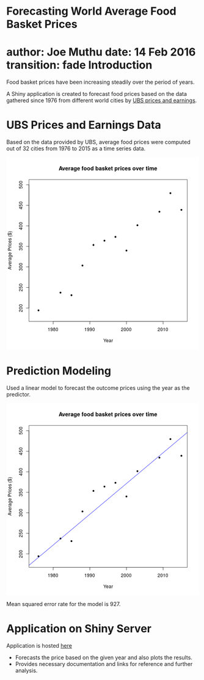 Forecasting World Average Food Basket Prices 
========================================================
author: Joe Muthu
date: 14 Feb 2016
transition: fade
Introduction
========================================================

Food basket prices have been increasing steadily over the period of years. 

A Shiny application is created to forecast food prices based on the data gathered since 1976 from different world cities
by [UBS prices and earnings](https://www.ubs.com/microsites/prices-earnings/open-data.html). 


UBS Prices and Earnings Data
========================================================
Based on the data provided by UBS, average food prices were computed out of 32 cities from 1976 to 2015 as a time series data.

<img src="index-figure/unnamed-chunk-1-1.png" title="plot of chunk unnamed-chunk-1" alt="plot of chunk unnamed-chunk-1" style="display: block; margin: auto;" />

Prediction Modeling 
========================================================
Used a linear model to forecast the outcome prices using the year as the predictor. 

<img src="index-figure/unnamed-chunk-2-1.png" title="plot of chunk unnamed-chunk-2" alt="plot of chunk unnamed-chunk-2" style="display: block; margin: auto;" />

Mean squared error rate for the model is 927. 

Application on Shiny Server
========================================================
Application is hosted [here](https://jmuthu.shinyapps.io/shiny_project/)
- Forecasts the price based on the given year and also plots the results. 
- Provides necessary documentation and links for reference and further analysis.


